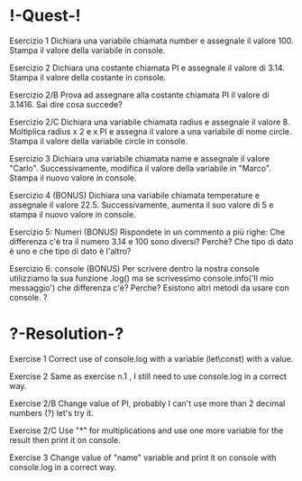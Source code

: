 # !-Quest-!

Esercizio 1
Dichiara una variabile chiamata number e assegnale il valore 100. Stampa il valore della variabile in console.

Esercizio 2
Dichiara una costante chiamata PI e assegnale il valore di 3.14. Stampa il valore della costante in console.

Esercizio 2/B
Prova ad assegnare alla costante chiamata PI il valore di 3.1416. Sai dire cosa succede?

Esercizio 2/C
Dichiara una variabile chiamata radius e assegnale il valore 8.
Moltiplica radius x 2 e x PI e assegna il valore a una variabile di nome circle.
Stampa il valore della variabile circle in console.

Esercizio 3
Dichiara una variabile chiamata name e
assegnale il valore "Carlo".
Successivamente, modifica il valore della variabile in "Marco".
Stampa il nuovo valore in console.

Esercizio 4 (BONUS)
Dichiara una variabile chiamata temperature e assegnale il valore 22.5. Successivamente, aumenta il suo valore di 5 e stampa il nuovo valore in console.

Esercizio 5: Numeri (BONUS)
Rispondete in un commento a più righe: Che differenza c'è tra il numero 3.14 e 100 sono diversi? Perchè? Che tipo di dato è uno e che tipo di dato è l'altro?

Esercizio 6: console (BONUS)
Per scrivere dentro la nostra console utilizziamo la sua funzione .log() ma se scrivessimo console.info('Il mio messaggio') che differenza c'è? Perche?
Esistono altri metodi da usare con console. ?


# ?-Resolution-?

Exercise 1
Correct use of console.log with a variable (let\const) with a value.

Exercise 2
Same as exercise n.1 , I still need to use console.log in a correct way.

Exercise 2/B
Change value of PI, probably I can't use more than 2 decimal numbers (?) let's try it.

Exercise 2/C
Use "*" for multiplications and use one more variable for the result then print it on console.

Exercise 3
Change value of "name" variable and print it on console with console.log in a correct way.
